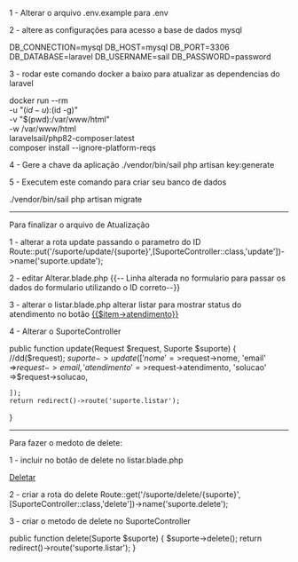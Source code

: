 1 - Alterar o arquivo  .env.example para .env

2 - altere as configurações para acesso a base de dados mysql
   
DB_CONNECTION=mysql
DB_HOST=mysql
DB_PORT=3306
DB_DATABASE=laravel
DB_USERNAME=sail
DB_PASSWORD=password

3 - rodar este comando docker a baixo para atualizar as dependencias do laravel 

docker run --rm \
    -u "$(id -u):$(id -g)" \
    -v "$(pwd):/var/www/html" \
    -w /var/www/html \
    laravelsail/php82-composer:latest \
    composer install --ignore-platform-reqs

4 - Gere a chave da aplicação
./vendor/bin/sail php artisan key:generate    
	
5 - Executem este comando para criar seu banco de dados 

./vendor/bin/sail php artisan migrate	


************************************************************************************

Para finalizar o arquivo de Atualização 

1 - alterar a rota update passando o parametro do ID 
Route::put('/suporte/update/{suporte}',[SuporteController::class,'update'])->name('suporte.update');

2 - editar Alterar.blade.php
    {{-- Linha alterada no formulario para passar os dados do formulario utilizando o ID correto--}}
    <form action="{{route('suporte.update',['suporte' => $item->id])}}" method="POST">

3 - alterar o listar.blade.php
alterar listar para mostrar status do atendimento	no botão
	<td><a href="{{route('suporte.atendimento',['suporte'=>$item->id])}}" class="btn btn-primary" role="button">{{$item->atendimento}}</a></td>   

4 - Alterar o SuporteController

   public function update(Request $request, Suporte $suporte)
   {
    //dd($request);
    $suporte->update([
        'nome' =>$request->nome,
        'email' =>$request->email,
        'atendimento' =>$request->atendimento,
        'solucao' =>$request->solucao,

    ]);
    return redirect()->route('suporte.listar');
   }



************************************************************************************

Para fazer o medoto de delete:

1 - incluir no botão de delete no listar.blade.php
<td><a href="{{route('suporte.delete',['suporte'=>$item->id])}}" class="btn btn-danger" role="button">Deletar</a></td>  

2 - criar a rota do delete 
Route::get('/suporte/delete/{suporte}',[SuporteController::class,'delete'])->name('suporte.delete');

3 - criar o metodo de delete no SuporteController

   public function delete(Suporte $suporte)
   {
    $suporte->delete();
    return redirect()->route('suporte.listar');
   }

   